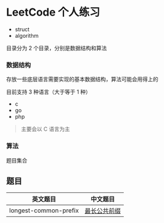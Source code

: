 # LeetCode 个人练习

- struct
- algorithm

目录分为 2 个目录，分别是数据结构和算法

### 数据结构

存放一些底层语言需要实现的基本数据结构，算法可能会用得上的

目前支持 3 种语言（大于等于 1 种）

- c
- go
- php

> 主要会以 C 语言为主

### 算法

题目集合

## 题目

| 英文题目              | 中文题目                                                                                              |
| --------------------- | ----------------------------------------------------------------------------------------------------- |
| longest-common-prefix | [最长公共前缀](https://github.com/whiteCcinn/leetcode-practice/blob/master/algorithm/最长公共前缀.md) |